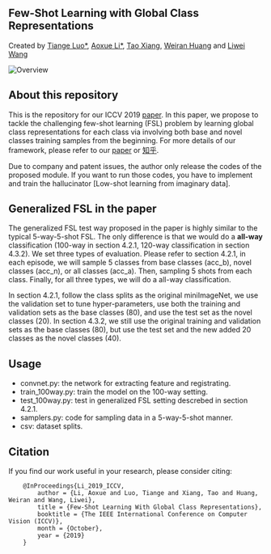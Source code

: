 ## Few-Shot Learning with Global Class Representations
Created by <a href="https://tiangeluo.github.io/" target="_blank">Tiange Luo*</a>, <a href="" target="_black">Aoxue Li*</a>, <a href="http://personal.ee.surrey.ac.uk/Personal/T.Xiang/index.html" target="_blank">Tao Xiang</a>, <a href="https://www.weiranhuang.com" target="_blank">Weiran Huang</a> and <a href="http://www.liweiwang-pku.com" target="_blank">Liwei Wang</a>

![Overview](https://github.com/tiangeluo/fsl-global/blob/master/material/overview.png)

## About this repository
This is the repository for our ICCV 2019 [paper](https://arxiv.org/abs/1908.05257). In this paper, we propose to tackle the challenging few-shot learning (FSL) problem by learning global class representations for each class via involving both base and novel classes training samples from the beginning. For more details of our framework, please refer to our [paper](https://arxiv.org/abs/1908.05257) or <a href="https://zhuanlan.zhihu.com/p/78743300" target="_blank">知乎</a>.

Due to company and patent issues, the author only release the codes of the proposed module. If you want to run those codes, you have to implement and train the hallucinator [Low-shot learning from imaginary data].

## Generalized FSL in the paper
The generalized FSL test way proposed in the paper is highly similar to the typical 5-way-5-shot FSL. The only difference is that we would do a **all-way** classification (100-way in section 4.2.1, 120-way classification in section 4.3.2). We set three types of evaluation. Please refer to section 4.2.1, in each episode, we will sample 5 classes from base classes (acc_b), novel classes (acc_n), or all classes (acc_a). Then, sampling 5 shots from each class. Finally, for all three types, we will do a all-way classification.

In section 4.2.1, follow the class splits as the original miniImageNet, we use the validation set to tune hyper-parameters, use both the training and validation sets as the base classes (80), and use the test set as the novel classes (20). In section 4.3.2, we still use the original training and validation sets as the base classes (80), but use the test set and the new added 20 classes as the novel classes (40).

## Usage

- convnet.py: the network for extracting feature and registrating.
- train_100way.py: train the model on the 100-way setting.
- test_100way.py: test in generalized FSL setting descrebed in section 4.2.1.
- samplers.py: code for sampling data in a 5-way-5-shot manner.
- csv: dataset splits.


## Citation
If you find our work useful in your research, please consider citing:

        @InProceedings{Li_2019_ICCV,
            author = {Li, Aoxue and Luo, Tiange and Xiang, Tao and Huang, Weiran and Wang, Liwei},
            title = {Few-Shot Learning With Global Class Representations},
            booktitle = {The IEEE International Conference on Computer Vision (ICCV)},
            month = {October},
            year = {2019}
        }
